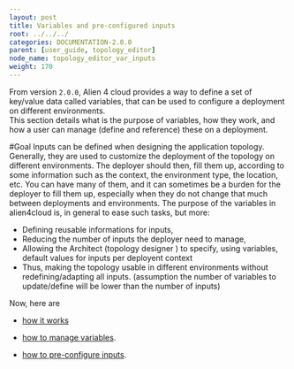 ```yaml
---
layout: post
title: Variables and pre-configured inputs
root: ../../../
categories: DOCUMENTATION-2.0.0
parent: [user_guide, topology_editor]
node_name: topology_editor_var_inputs
weight: 170
---
```


From version `2.0.0`, Alien 4 cloud provides a way to define a set of key/value data called variables, that can be used to configure a deployment on different environments.  
This section details what is the purpose of variables, how they work, and how a user can manage (define and reference) these on a deployment.

#Goal
Inputs can be defined when designing the application topology. Generally, they are used to customize the deployment of the topology on different environments. The deployer should then, fill them up, according to some information such as the context, the environment type, the location, etc. You can have many of them, and it can sometimes be a burden for the deployer to fill them up, especially when they do not change that much between deployments and environments.
The purpose of the variables in alien4cloud is, in general to ease such tasks, but more:

- Defining reusable informations for inputs,
- Reducing the number of inputs the deployer need to manage,
- Allowing the Architect (topology designer ) to specify, using variables, default values for inputs per deployent context
- Thus, making the topology usable in different environments without redefining/adapting all inputs. (assumption the number of variables to update/define will be lower than the number of inputs)

Now, here are

- [how it works](#/documentation/2.0.0/user_guide/inputs_vars/topology_editor_var_inputs_concept.html)

- [how to manage variables](#/documentation/2.0.0/user_guide/inputs_vars/topology_editor_manage_vars.html).

- [how to pre-configure inputs](#/documentation/2.0.0/user_guide/inputs_vars/topology_editor_preconf_inputs.html).
